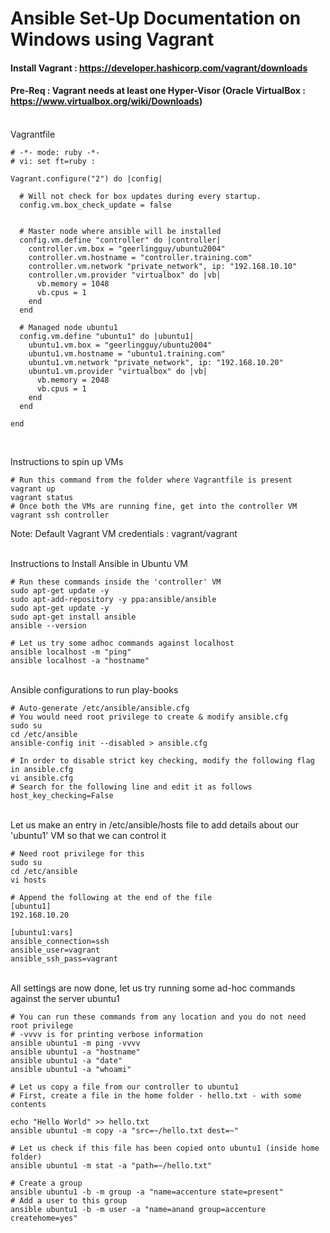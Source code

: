 # Ansible Set-Up Documentation on Windows using Vagrant

#### Install Vagrant : https://developer.hashicorp.com/vagrant/downloads 

#### Pre-Req : Vagrant needs at least one Hyper-Visor (Oracle VirtualBox : https://www.virtualbox.org/wiki/Downloads)

<br> Vagrantfile </br>

```
# -*- mode: ruby -*-
# vi: set ft=ruby :

Vagrant.configure("2") do |config|
  
  # Will not check for box updates during every startup.
  config.vm.box_check_update = false


  # Master node where ansible will be installed
  config.vm.define "controller" do |controller|
    controller.vm.box = "geerlingguy/ubuntu2004"
    controller.vm.hostname = "controller.training.com"
    controller.vm.network "private_network", ip: "192.168.10.10"
    controller.vm.provider "virtualbox" do |vb|
      vb.memory = 1048
      vb.cpus = 1
    end
  end

  # Managed node ubuntu1
  config.vm.define "ubuntu1" do |ubuntu1|
    ubuntu1.vm.box = "geerlingguy/ubuntu2004"
    ubuntu1.vm.hostname = "ubuntu1.training.com"
    ubuntu1.vm.network "private_network", ip: "192.168.10.20"
    ubuntu1.vm.provider "virtualbox" do |vb|
      vb.memory = 2048
      vb.cpus = 1
    end
  end

end


```
<br>Instructions to spin up VMs </br>
```
# Run this command from the folder where Vagrantfile is present
vagrant up
vagrant status
# Once both the VMs are running fine, get into the controller VM
vagrant ssh controller

```

Note: Default Vagrant VM credentials : vagrant/vagrant

<br> Instructions to Install Ansible in Ubuntu VM </br>
```
# Run these commands inside the 'controller' VM
sudo apt-get update -y
sudo apt-add-repository -y ppa:ansible/ansible
sudo apt-get update -y
sudo apt-get install ansible
ansible --version

# Let us try some adhoc commands against localhost
ansible localhost -m "ping"
ansible localhost -a "hostname"

```
<br> Ansible configurations to run play-books </br>

```
# Auto-generate /etc/ansible/ansible.cfg
# You would need root privilege to create & modify ansible.cfg
sudo su
cd /etc/ansible
ansible-config init --disabled > ansible.cfg

# In order to disable strict key checking, modify the following flag in ansible.cfg
vi ansible.cfg
# Search for the following line and edit it as follows
host_key_checking=False

```

<br> Let us make an entry in /etc/ansible/hosts file to add details about our 'ubuntu1' VM so that we can control it </br>

```
# Need root privilege for this
sudo su
cd /etc/ansible
vi hosts

# Append the following at the end of the file
[ubuntu1]
192.168.10.20

[ubuntu1:vars]
ansible_connection=ssh
ansible_user=vagrant
ansible_ssh_pass=vagrant

```

<br> All settings are now done, let us try running some ad-hoc commands against the server ubuntu1

```
# You can run these commands from any location and you do not need root privilege
# -vvvv is for printing verbose information
ansible ubuntu1 -m ping -vvvv
ansible ubuntu1 -a "hostname"
ansible ubuntu1 -a "date"
ansible ubuntu1 -a "whoami"

# Let us copy a file from our controller to ubuntu1
# First, create a file in the home folder - hello.txt - with some contents

echo "Hello World" >> hello.txt
ansible ubuntu1 -m copy -a "src=~/hello.txt dest=~"

# Let us check if this file has been copied onto ubuntu1 (inside home folder)
ansible ubuntu1 -m stat -a "path=~/hello.txt"

# Create a group
ansible ubuntu1 -b -m group -a "name=accenture state=present"
# Add a user to this group
ansible ubuntu1 -b -m user -a "name=anand group=accenture createhome=yes"

```
